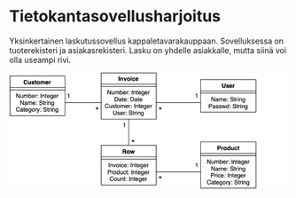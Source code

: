 # Tietokantasovellusharjoitus
Yksinkertainen laskutussovellus kappaletavarakauppaan. Sovelluksessa on tuoterekisteri ja asiakasrekisteri. Lasku on yhdelle asiakkalle, mutta siinä voi olla useampi rivi.

![alt text](https://github.com/riihikallio/tsoha/blob/master/doc/erd.png)
